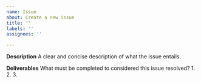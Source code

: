 ```yaml
---
name: Issue
about: Create a new issue
title: ''
labels: ''
assignees: ''

---
```


**Description**
A clear and concise description of what the issue entails.

**Deliverables**
What must be completed to considered this issue resolved?
1. 
2. 
3.
